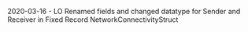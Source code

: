2020-03-16 - LO
    Renamed fields and changed datatype for Sender and Receiver in Fixed Record NetworkConnectivityStruct
